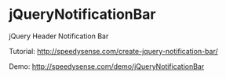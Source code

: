 # jQueryNotificationBar
jQuery Header Notification Bar

Tutorial: http://speedysense.com/create-jquery-notification-bar/

Demo: http://speedysense.com/demo/jQueryNotificationBar

